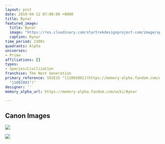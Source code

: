 ```yaml
---
layout: post
date: 2019-04-12 07:00:00 +0000
title: Bynar
featured_image:
  title: Bynar
  image: "https://res.cloudinary.com/startrekdesignproject-com/image/upload/v1555356295/Bynar-a.png"
  caption: Bynar
time_period: 2300s
quadrants: Alpha
universes:
- Prime
affiliations: []
types:
- Species/Civilization
franchise: The Next Generation
primary_reference: S01E15 "[11001001](https://memory-alpha.fandom.com/wiki/11001001
  "11001001")"
designer: ''
memory_alpha_url: https://memory-alpha.fandom.com/wiki/Bynar

---
```

## Canon Images

![](https://res.cloudinary.com/startrekdesignproject-com/image/upload/v1555114450/Bynar1.jpg)

![](https://res.cloudinary.com/startrekdesignproject-com/image/upload/v1555114450/Bynar2.jpg)